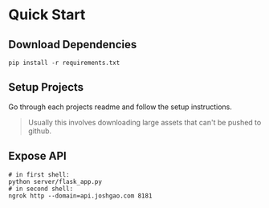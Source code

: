 # Quick Start

## Download Dependencies

```shell
pip install -r requirements.txt
```

## Setup Projects

Go through each projects readme and follow the setup instructions.

> Usually this involves downloading large assets that can't be pushed to github.

## Expose API

```shell
# in first shell:
python server/flask_app.py
# in second shell:
ngrok http --domain=api.joshgao.com 8181
```
